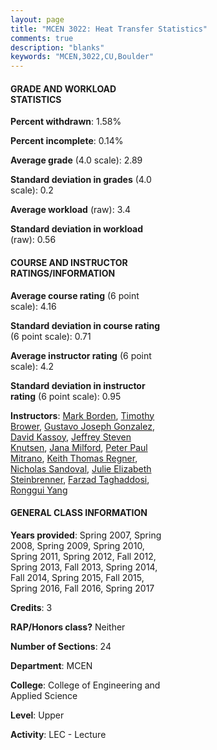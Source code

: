 ```yaml
---
layout: page
title: "MCEN 3022: Heat Transfer Statistics"
comments: true
description: "blanks"
keywords: "MCEN,3022,CU,Boulder"
---
```

<head>
<script src="https://ajax.googleapis.com/ajax/libs/jquery/2.1.3/jquery.min.js"></script>
<script src="https://dl.dropboxusercontent.com/s/pc42nxpaw1ea4o9/highcharts.js?dl=0"></script>
<!-- <script src="../assets/js/highcharts.js"></script> -->
<style type="text/css">@font-face {
	font-family: "Bebas Neue";
	src: url(https://www.filehosting.org/file/details/544349/BebasNeue Regular.otf) format("opentype");
	}
	h1.Bebas { 
		font-family: "Bebas Neue", Verdana, Tahoma;
	}
</style>
</head>
<body>
	<div id="container" style="float: right; width: 45%; height: 88%; margin-left: 2.5%; margin-right: 2.5%;"></div>
	<script language="JavaScript">
		$(document).ready(function() {
		var chart = {type: 'column'};
		var title = {text: 'Grade Distribution'};
		var xAxis = {categories: ['A','B','C','D','F'],crosshair: true};
		var yAxis = {min: 0,title: {text: 'Percentage'}};
		var tooltip = {headerFormat: '<center><b><span style="font-size:20px">{point.key}</span></b></center>',
		               pointFormat: '<td style="padding:0"><b>{point.y:.1f}%</b></td>',
		               footerFormat: '</table>',shared: true,useHTML: true};
		var plotOptions = {column: {pointPadding: 0.0,borderWidth: 0}};  
		var credits = {enabled: false};var series= [{name: 'Percent',data: [22.73,48.65,25.55,1.9,1.18,]}];
		var json = {};
		json.chart = chart;
		json.title = title;
		json.tooltip = tooltip;
		json.xAxis = xAxis;
		json.yAxis = yAxis;  
		json.series = series;
		json.plotOptions = plotOptions;  
		json.credits = credits;
		$('#container').highcharts(json);
	});
	</script>
</body>
			   
#### GRADE AND WORKLOAD STATISTICS

**Percent withdrawn**: 1.58%

**Percent incomplete**: 0.14%

**Average grade** (4.0 scale): 2.89

**Standard deviation in grades** (4.0 scale): 0.2

**Average workload** (raw): 3.4

**Standard deviation in workload** (raw): 0.56

#### COURSE AND INSTRUCTOR RATINGS/INFORMATION

**Average course rating** (6 point scale): 4.16

**Standard deviation in course rating** (6 point scale): 0.71

**Average instructor rating** (6 point scale): 4.2

**Standard deviation in instructor rating** (6 point scale): 0.95

**Instructors**: <a href='../../instructors/Mark_Borden'>Mark Borden</a>, <a href='../../instructors/Timothy_Brower'>Timothy Brower</a>, <a href='../../instructors/Gustavo_Joseph_Gonzalez'>Gustavo Joseph Gonzalez</a>, <a href='../../instructors/David_Kassoy'>David Kassoy</a>, <a href='../../instructors/Jeffrey_Steven_Knutsen'>Jeffrey Steven Knutsen</a>, <a href='../../instructors/Jana_Milford'>Jana Milford</a>, <a href='../../instructors/Peter_Paul_Mitrano'>Peter Paul Mitrano</a>, <a href='../../instructors/Keith_Thomas_Regner'>Keith Thomas Regner</a>, <a href='../../instructors/Nicholas_Sandoval'>Nicholas Sandoval</a>, <a href='../../instructors/Julie_Elizabeth_Steinbrenner'>Julie Elizabeth Steinbrenner</a>, <a href='../../instructors/Farzad_Taghaddosi'>Farzad Taghaddosi</a>, <a href='../../instructors/Ronggui_Yang'>Ronggui Yang</a>

#### GENERAL CLASS INFORMATION

**Years provided**: Spring 2007, Spring 2008, Spring 2009, Spring 2010, Spring 2011, Spring 2012, Fall 2012, Spring 2013, Fall 2013, Spring 2014, Fall 2014, Spring 2015, Fall 2015, Spring 2016, Fall 2016, Spring 2017

**Credits**: 3

**RAP/Honors class?** Neither

**Number of Sections**: 24

**Department**: MCEN

**College**: College of Engineering and Applied Science

**Level**: Upper

**Activity**: LEC - Lecture
